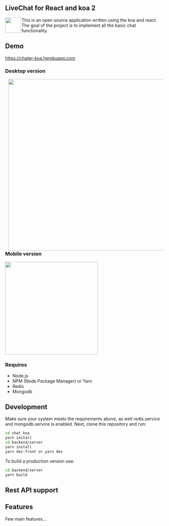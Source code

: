 ## LiveChat for React and koa 2</h1>


<img src="https://chater-koa.herokuapp.com/img/logo.svg" align="left" width="50"/> This is an open source application written using the koa and react. The goal of the project is to implement all the basic chat functionality.


## Demo
https://chater-koa.herokuapp.com

### Desktop version
<img src="https://chater-koa.herokuapp.com/img/desktop.png" style="max-width:100%;width: 555px; text-align: left; float: left; padding-left: 10px;margin-right: 30px;" />

### Mobile version
<img src="https://chater-koa.herokuapp.com/img/modile.jpeg" style="max-width:100%;width: 300px;"/>

### Requires

  - Node.js 
  - NPM (Node Package Manager) or Yarn
  - Redis
  - Mongodb

## Development

Make sure your system meets the requirements above, as well redis.service and mongodb.service is enabled. Next, clone this repository and run:

```bash
cd chat_koa
yarn install
cd backend/server
yarn install
yarn dev-front or yarn dev
```

To build a production version use:

```bash
cd backend/server
yarn build
```

## Rest API support

## Features

Few main features...
